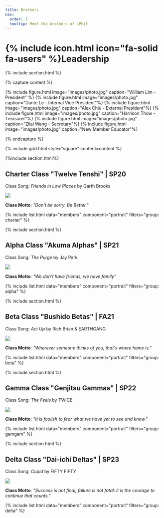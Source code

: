 ```yaml
---
title: Brothers
nav:
  order: 3
  tooltip: Meet the brothers of LPhiE
---
```


# {% include icon.html icon="fa-solid fa-users" %}Leadership

{% include section.html %}

{% capture content %}

{% include figure.html image="images/photo.jpg" caption="William Lim - President" %}
{% include figure.html image="images/photo.jpg" caption="Dante Le - Internal Vice President"%}
{% include figure.html image="images/photo.jpg" caption="Alex Chiu - External President"%}
{% include figure.html image="images/photo.jpg" caption="Harrison Thow - Treasurer"%}
{% include figure.html image="images/photo.jpg" caption="Zilai Wang - Secretary"%}
{% include figure.html image="images/photo.jpg" caption="New Member Educator"%}

{% endcapture %}

{% include grid.html style="square" content=content %}

{%include section.html%} 
## Charter Class "Twelve Tenshi" | SP20
Class Song: _Friends in Low Places_ by Garth Brooks 

![](https://open.spotify.com/track/0TErIsJMsMCN01oGH7tiAh?si=22cab197df5340a0)

**Class Motto**: _"Don't be sorry. Be Better."_


{% include list.html data="members" component="portrait" filters="group: charter" %}

{% include section.html %}

## Alpha Class "Akuma Alphas" | SP21
Class Song: _The Purge_ by Jay Park 

![](https://open.spotify.com/track/1AImhVnSRsY4svcZRAtE5l?si=3114240e97244dcc)

**Class Motto**: _"We don't have friends, we have family"_

{% include list.html data="members" component="portrait" filters="group: alpha" %}

{% include section.html %}


## Beta Class "Bushido Betas" | FA21
Class Song: _Act Up_ by Rich Brian & EARTHGANG 

![](https://open.spotify.com/track/36Ajx3OHw1qOAjS4tJs38V?si=020b2f65eed34701)

**Class Motto**: _"Wherever someone thinks of you, that's where home is."_

{% include list.html data="members" component="portrait" filters="group: beta" %}

{% include section.html %}

## Gamma Class "Genjitsu Gammas" | SP22
Class Song: _The Feels_ by TWICE 

![](https://open.spotify.com/track/1XyzcGhmO7iUamSS94XfqY?si=69da87a009bc4830)

**Class Motto**: _"It is foolish to fear what we have yet to see and know."_

{% include list.html data="members" component="portrait" filters="group: gamgam" %}

{% include section.html %}



## Delta Class "Dai-ichi Deltas" | SP23
Class Song: _Cupid_ by FIFTY FIFTY 

![](https://open.spotify.com/track/5mg3VB3Qh7jcR5kAAC4DSV?si=ade3e6aba87b40c9)

**Class Motto**: _"Success is not final; failure is not fatal: it is the courage to continue that counts."_

{% include list.html data="members" component="portrait" filters="group: delta" %}



